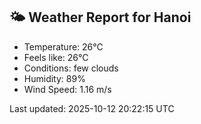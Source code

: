 <!-- WEATHER-START -->
## 🌤 Weather Report for Hanoi

- Temperature: 26°C
- Feels like: 26°C
- Conditions: few clouds
- Humidity: 89%
- Wind Speed: 1.16 m/s

Last updated: 2025-10-12 20:22:15 UTC
<!-- WEATHER-END -->
